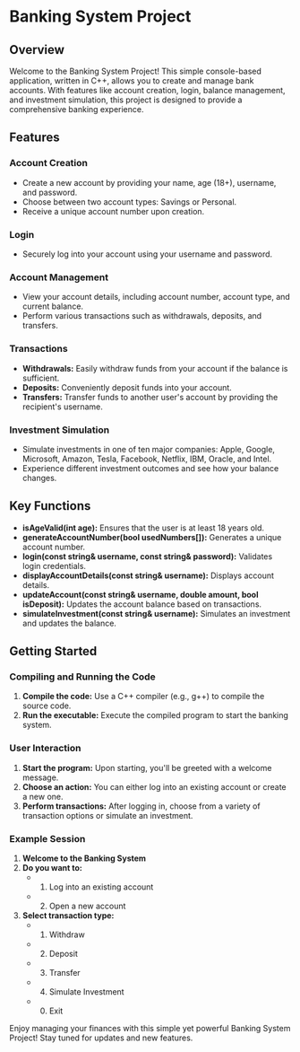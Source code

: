 # **Banking System Project**

## **Overview**
Welcome to the Banking System Project! This simple console-based application, written in C++, allows you to create and manage bank accounts. With features like account creation, login, balance management, and investment simulation, this project is designed to provide a comprehensive banking experience.

## **Features**

### **Account Creation**
- Create a new account by providing your name, age (18+), username, and password.
- Choose between two account types: Savings or Personal.
- Receive a unique account number upon creation.

### **Login**
- Securely log into your account using your username and password.

### **Account Management**
- View your account details, including account number, account type, and current balance.
- Perform various transactions such as withdrawals, deposits, and transfers.

### **Transactions**
- **Withdrawals:** Easily withdraw funds from your account if the balance is sufficient.
- **Deposits:** Conveniently deposit funds into your account.
- **Transfers:** Transfer funds to another user's account by providing the recipient's username.

### **Investment Simulation**
- Simulate investments in one of ten major companies: Apple, Google, Microsoft, Amazon, Tesla, Facebook, Netflix, IBM, Oracle, and Intel.
- Experience different investment outcomes and see how your balance changes.

## **Key Functions**

- **isAgeValid(int age):** Ensures that the user is at least 18 years old.
- **generateAccountNumber(bool usedNumbers[]):** Generates a unique account number.
- **login(const string& username, const string& password):** Validates login credentials.
- **displayAccountDetails(const string& username):** Displays account details.
- **updateAccount(const string& username, double amount, bool isDeposit):** Updates the account balance based on transactions.
- **simulateInvestment(const string& username):** Simulates an investment and updates the balance.

## **Getting Started**

### **Compiling and Running the Code**
1. **Compile the code:** Use a C++ compiler (e.g., g++) to compile the source code.
2. **Run the executable:** Execute the compiled program to start the banking system.

### **User Interaction**
1. **Start the program:** Upon starting, you'll be greeted with a welcome message.
2. **Choose an action:** You can either log into an existing account or create a new one.
3. **Perform transactions:** After logging in, choose from a variety of transaction options or simulate an investment.

### **Example Session**
1. **Welcome to the Banking System**
2. **Do you want to:**
   - 1. Log into an existing account
   - 2. Open a new account
3. **Select transaction type:**
   - 1. Withdraw
   - 2. Deposit
   - 3. Transfer
   - 4. Simulate Investment
   - 0. Exit

Enjoy managing your finances with this simple yet powerful Banking System Project! Stay tuned for updates and new features.
